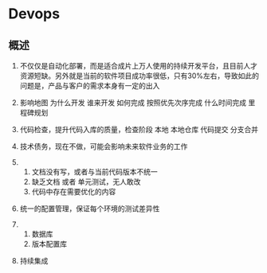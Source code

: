# Devops

## 概述

1. 不仅仅是自动化部署，而是适合成片上万人使用的持续开发平台，且目前人才资源短缺。另外就是当前的软件项目成功率很低，只有30%左右，导致如此的问题是，产品与客户的需求本身有一定的出入

2. 影响地图 为什么开发 谁来开发 如何完成 按照优先次序完成 什么时间完成 里程碑规划

3. 代码检查，提升代码入库的质量，检查阶段 本地 本地仓库 代码提交 分支合并

4. 技术债务，现在不做，可能会影响未来软件业务的工作

5. 1. 文档没有写，或者与当前代码版本不统一
   2. 缺乏文档 或者 单元测试，无人敢改
   3. 代码中存在需要优化的内容

6. 统一的配置管理，保证每个环境的测试差异性

7. 1. 数据库
   2. 版本配置库

8. 持续集成